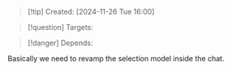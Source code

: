 
>[!tip] Created: [2024-11-26 Tue 16:00]

>[!question] Targets: 

>[!danger] Depends: 

Basically we need to revamp the selection model inside the chat.